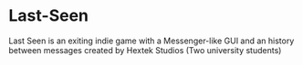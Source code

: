 # Last-Seen
Last Seen is an exiting indie game with a Messenger-like GUI and an history between messages created by Hextek Studios (Two university students)
